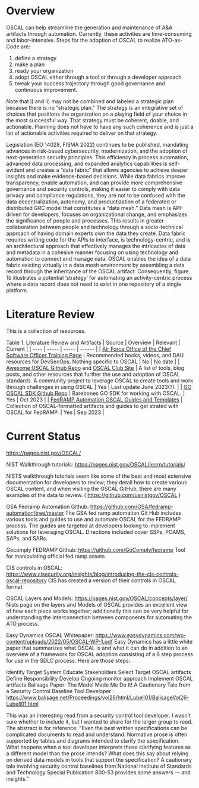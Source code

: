 # Overview

OSCAL can help streamline the generation and maintenance of A&A artifacts through automation. Currently, these activities are time-consuming and labor-intensive. Steps for the adoption of OSCAL to realize ATO-as-Code are: 
1. define a strategy
2. make a plan
3. ready your organization
4. adopt OSCAL either through a tool or through a developer approach.
5. tweak your success trajectory through good governance and continuous improvement.

Note that i) and ii) may not be combined and labeled a strategic plan because there is no “strategic plan.” The strategy is an integrative set of choices that positions the organization on a playing field of your choice in the most successful way. That strategy must be coherent, doable, and actionable. Planning does not have to have any such coherence and is just a list of actionable activities required to deliver on that strategy.

Legislation (EO 14028, FISMA 2022) continues to be published, mandating advances in risk-based cybersecurity, modernization, and the adoption of next-generation security principles. This efficiency in process automation, advanced data processing, and expanded analytics capabilities is self-evident and creates a “data fabric” that allows agencies to achieve deeper insights and make evidence-based decisions. While data fabrics improve transparency, enable automation, and can provide more comprehensive governance and security controls, making it easier to comply with data privacy and compliance regulations, they are not to be confused with the data decentralization, autonomy, and productization of a federated or distributed GRC model that constitutes a “data mesh.” Data mesh is API-driven for developers, focuses on organizational change, and emphasizes the significance of people and processes. This results in greater collaboration between people and technology through a socio-technical approach of having domain experts own the data they create. Data fabric requires writing code for the APIs to interface, is technology-centric, and is an architectural approach that effectively manages the intricacies of data and metadata in a cohesive manner focusing on using technology and automation to connect and manage data. OSCAL enables the idea of a data fabric existing virtually in a data mesh environment by assembling a data record through the inheritance of the OSCAL artifact. Consequently, figure 1b illustrates a potential ‘strategy’ for automating an activity-centric process where a data record does not need to exist in one repository of a single platform.

# Literature Review

This is a collection of resources.

Table 1. Literature Review and Artifacts
| Source | Overview | Relevant | Current |
| ---- | ----- | ----- | ------ |
| [Air Force Office of the Chief Software Officer Training Page](https://software.af.mil/training/) | Recommended books, videos, and DAU resources for DevSecOps. Nothing specific to OSCAL | No | No date |
| [Awesome OSCAL Github Repo](https://github.com/oscal-club/awesome-oscal) and [OSCAL Club Site](https://oscal.club/) | A list of tools, blog posts, and other resources that further the use and adoption of OSCAL standards. A community project to leverage OSCAL to create tools and work through challenges in using OSCAL | Yes | Last update June 2023(?). |
| [GO OSCAL SDK Github Repo](https://github.com/GoComply/oscalkit) | Barebones GO SDK for working with OSCAL. | Yes | Oct 2023 |
| [FedRAMP Automation OSCAL Guides and Templates](https://github.com/GSA/fedramp-automation) | Collection of OSCAL-formatted artifacts and guides to get strated with OSCAL for FedRAMP. | Yes | Sep 2023 |

# Current Status

https://pages.nist.gov/OSCAL/


NIST Walkthrough tutorials: https://pages.nist.gov/OSCAL/learn/tutorials/

NISTS walkthrough tutorials seem like some of the best and most extensive documentation for developers to review; they detail how to create various OSCAL content, and when visiting the OSCAL GitHub, there are many examples of the data to review. ( https://github.com/usnistgov/OSCAL )

GSA Fedramp Automation Github: https://github.com/GSA/fedramp-automation/tree/master The GSA fed ramp automation Git Hub includes various tools and guides to use and automate OSCAL for the FEDRAMP process. The guides are targeted at developers looking to implement solutions for leveraging OSCAL. Directions included cover SSPs, POAMS, SAPs, and SARs.

Gocomply FEDRAMP Github: https://github.com/GoComply/fedramp Tool for manipulating official fed ramp assets

CIS controls in OSCAL: https://www.cisecurity.org/insights/blog/introducing-the-cis-controls-oscal-repository CIS has created a version of their controls in OSCAL format

OSCAL Layers and Models: https://pages.nist.gov/OSCAL/concepts/layer/ Nists page on the layers and Models of OSCAL provides an excellent view of how each piece works together; additionally this can be very helpful for understanding the interconnection between components for automating the ATO process.

Easy Dynamics OSCAL Whitepaper: https://www.easydynamics.com/wp-content/uploads/2022/05/OSCAL-WP-1.pdf Easy Dynamics has a little white paper that summarizes what OSCAL is and what it can do in addition to an overview of a framework for OSCAL adoption consisting of a 6 step process for use in the SDLC process. Here are those steps:

Identify Target System
Educate Stakeholders
Select Target OSCAL artifacts
Define Responsibility
Develop Ongoing monitor approach
Implement OSCAL artifacts
Balisage Paper: The Model Made Me Do It! A Cautionary Tale from a Security Control Baseline Tool Developer : https://www.balisage.net/Proceedings/vol26/html/Lubell01/BalisageVol26-Lubell01.html

This was an interesting read from a security control tool developer. I wasn’t sure whether to include it, but I wanted to share for the larger group to read. The abstract is for reference: "Even the best written specifications can be complicated documents to read and understand. Normative prose is often supported by tables and diagrams intended to clarify the specification. What happens when a tool developer interprets those clarifying features as a different model than the prose intends? What does this say about relying on derived data models in tools that support the specification? A cautionary tale involving security control baselines from National Institute of Standards and Technology Special Publication 800-53 provides some answers — and insights."
